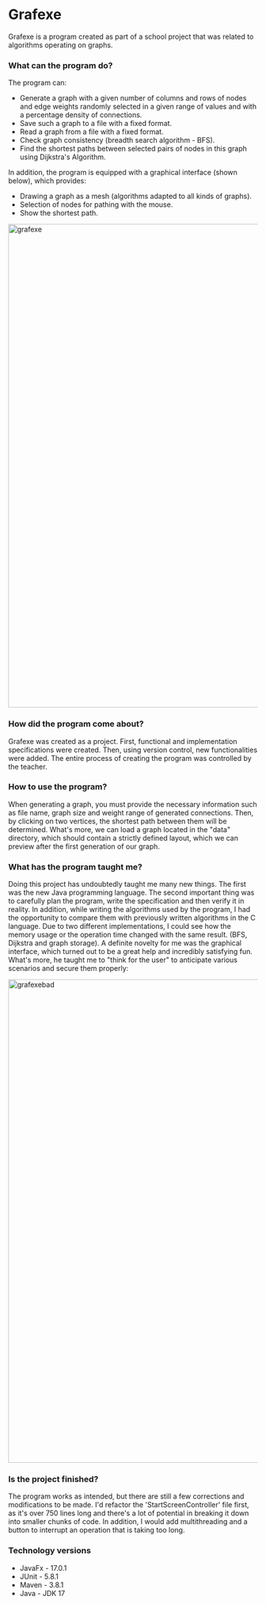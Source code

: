 # Grafexe

Grafexe is a program created as part of a school project that was related to algorithms operating on graphs.

### What can the program do?

The program can:
* Generate a graph with a given number of columns and rows of nodes and edge weights randomly selected in a given range of values and with a percentage density of connections.
* Save such a graph to a file with a fixed format.
* Read a graph from a file with a fixed format.
* Check graph consistency (breadth search algorithm - BFS).
* Find the shortest paths between selected pairs of nodes in this graph using Dijkstra's Algorithm.

In addition, the program is equipped with a graphical interface (shown below), which provides:
* Drawing a graph as a mesh (algorithms adapted to all kinds of graphs).
* Selection of nodes for pathing with the mouse.
* Show the shortest path.

<img width="976" alt="grafexe" src="https://user-images.githubusercontent.com/95620581/186385068-26641a01-cdc0-40f7-873d-25358877ea04.png">

### How did the program come about?
Grafexe was created as a project. First, functional and implementation specifications were created.
Then, using version control, new functionalities were added. The entire process of creating the program was controlled by the teacher.

### How to use the program?
When generating a graph, you must provide the necessary information such as file name, graph size and weight range of generated connections. Then, by clicking on two vertices, the shortest path between them will be determined. What's more, we can load a graph located in the "data" directory, which should contain a strictly defined layout, which we can preview after the first generation of our graph.

### What has the program taught me?
Doing this project has undoubtedly taught me many new things. The first was the new Java programming language. The second important thing was to carefully plan the program, write the specification and then verify it in reality. In addition, while writing the algorithms used by the program, I had the opportunity to compare them with previously written algorithms in the C language. Due to two different implementations, I could see how the memory usage or the operation time changed with the same result. (BFS, Dijkstra and graph storage). A definite novelty for me was the graphical interface, which turned out to be a great help and incredibly satisfying fun. What's more, he taught me to "think for the user" to anticipate various scenarios and secure them properly:

<img width="976" alt="grafexebad" src="https://user-images.githubusercontent.com/95620581/186386821-6871d5fc-917b-4386-9ccc-92469eb58a87.png">

### Is the project finished?
The program works as intended, but there are still a few corrections and modifications to be made.
I'd refactor the 'StartScreenController' file first, as it's over 750 lines long and there's a lot of potential in breaking it down into smaller chunks of code. In addition, I would add multithreading and a button to interrupt an operation that is taking too long.

### Technology versions
* JavaFx - 17.0.1
* JUnit - 5.8.1
* Maven - 3.8.1
* Java - JDK 17

